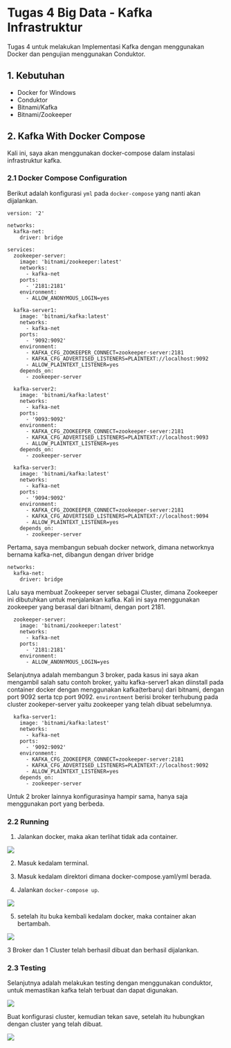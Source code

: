 # Tugas 4 Big Data - Kafka Infrastruktur
Tugas 4 untuk melakukan Implementasi Kafka dengan menggunakan Docker dan pengujian menggunakan Conduktor.

## 1. Kebutuhan
- Docker for Windows
- Conduktor
- Bitnami/Kafka
- Bitnami/Zookeeper


## 2. Kafka With Docker Compose
Kali ini, saya akan menggunakan docker-compose dalam instalasi infrastruktur kafka.

### 2.1 Docker Compose Configuration
Berikut adalah konfigurasi ``yml`` pada ``docker-compose`` yang nanti akan dijalankan.

```
version: '2'

networks:
  kafka-net:
    driver: bridge

services:
  zookeeper-server:
    image: 'bitnami/zookeeper:latest'
    networks:
      - kafka-net
    ports:
      - '2181:2181'
    environment:
      - ALLOW_ANONYMOUS_LOGIN=yes
      
  kafka-server1:
    image: 'bitnami/kafka:latest'
    networks:
      - kafka-net    
    ports:
      - '9092:9092'
    environment:
      - KAFKA_CFG_ZOOKEEPER_CONNECT=zookeeper-server:2181
      - KAFKA_CFG_ADVERTISED_LISTENERS=PLAINTEXT://localhost:9092
      - ALLOW_PLAINTEXT_LISTENER=yes
    depends_on:
      - zookeeper-server
      
  kafka-server2:
    image: 'bitnami/kafka:latest'
    networks:
      - kafka-net    
    ports:
      - '9093:9092'
    environment:
      - KAFKA_CFG_ZOOKEEPER_CONNECT=zookeeper-server:2181
      - KAFKA_CFG_ADVERTISED_LISTENERS=PLAINTEXT://localhost:9093
      - ALLOW_PLAINTEXT_LISTENER=yes
    depends_on:
      - zookeeper-server
      
  kafka-server3:
    image: 'bitnami/kafka:latest'
    networks:
      - kafka-net    
    ports:
      - '9094:9092'
    environment:
      - KAFKA_CFG_ZOOKEEPER_CONNECT=zookeeper-server:2181
      - KAFKA_CFG_ADVERTISED_LISTENERS=PLAINTEXT://localhost:9094
      - ALLOW_PLAINTEXT_LISTENER=yes
    depends_on:
      - zookeeper-server
```

Pertama, saya membangun sebuah docker network, dimana networknya bernama kafka-net, dibangun dengan driver bridge

```
networks:
  kafka-net:
    driver: bridge
```

Lalu saya membuat Zookeeper server sebagai Cluster, dimana Zookeeper ini dibutuhkan untuk menjalankan kafka. Kali ini saya menggunakan zookeeper yang berasal dari bitnami, dengan port 2181.

```
  zookeeper-server:
    image: 'bitnami/zookeeper:latest'
    networks:
      - kafka-net
    ports:
      - '2181:2181'
    environment:
      - ALLOW_ANONYMOUS_LOGIN=yes
```

Selanjutnya adalah membangun 3 broker, pada kasus ini saya akan mengambil salah satu contoh broker, yaitu kafka-server1 akan diinstall pada container docker dengan menggunakan kafka(terbaru) dari bitnami, dengan port 9092 serta tcp port 9092.
``environtment`` berisi broker terhubung pada cluster zookeper-server yaitu zookeeper yang telah dibuat sebelumnya.

```
  kafka-server1:
    image: 'bitnami/kafka:latest'
    networks:
      - kafka-net    
    ports:
      - '9092:9092'
    environment:
      - KAFKA_CFG_ZOOKEEPER_CONNECT=zookeeper-server:2181
      - KAFKA_CFG_ADVERTISED_LISTENERS=PLAINTEXT://localhost:9092
      - ALLOW_PLAINTEXT_LISTENER=yes
    depends_on:
      - zookeeper-server
```

Untuk 2 broker lainnya konfigurasinya hampir sama, hanya saja menggunakan port yang berbeda.

### 2.2 Running

1. Jalankan docker, maka akan terlihat tidak ada container.

![](/screenshoot/2.png)

2. Masuk kedalam terminal.

3. Masuk kedalam direktori dimana docker-compose.yaml/yml berada.

4. Jalankan ``docker-compose up``. 

![](/screenshoot/3.png)

5. setelah itu buka kembali kedalam docker, maka container akan bertambah.

![](/screenshoot/4.png)

3 Broker dan 1 Cluster telah berhasil dibuat dan berhasil dijalankan.


### 2.3 Testing
Selanjutnya adalah melakukan testing dengan menggunakan conduktor, untuk memastikan kafka telah terbuat dan dapat digunakan.

![](/screenshoot/5.png)

Buat konfigurasi cluster, kemudian tekan save, setelah itu hubungkan dengan cluster yang telah dibuat.

![](/screenshoot/6.png)
         

